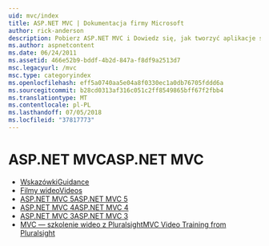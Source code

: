 ```yaml
---
uid: mvc/index
title: ASP.NET MVC | Dokumentacja firmy Microsoft
author: rick-anderson
description: Pobierz ASP.NET MVC i Dowiedz się, jak tworzyć aplikacje sieci web przy użyciu wzorca kontrolera widoku modelu.
ms.author: aspnetcontent
ms.date: 06/24/2011
ms.assetid: 466e52b9-bddf-4b2d-847a-f8df9a2513d7
msc.legacyurl: /mvc
msc.type: categoryindex
ms.openlocfilehash: eff5a0740aa5e04a8f0330ec1a0db76705fddd6a
ms.sourcegitcommit: b28cd0313af316c051c2ff8549865bff67f2fbb4
ms.translationtype: MT
ms.contentlocale: pl-PL
ms.lasthandoff: 07/05/2018
ms.locfileid: "37817773"
---
```

<a name="aspnet-mvc"></a><span data-ttu-id="4bd17-103">ASP.NET MVC</span><span class="sxs-lookup"><span data-stu-id="4bd17-103">ASP.NET MVC</span></span>
====================
- [<span data-ttu-id="4bd17-104">Wskazówki</span><span class="sxs-lookup"><span data-stu-id="4bd17-104">Guidance</span></span>](overview/index.md)
- [<span data-ttu-id="4bd17-105">Filmy wideo</span><span class="sxs-lookup"><span data-stu-id="4bd17-105">Videos</span></span>](videos/index.md)
- [<span data-ttu-id="4bd17-106">ASP.NET MVC 5</span><span class="sxs-lookup"><span data-stu-id="4bd17-106">ASP.NET MVC 5</span></span>](mvc5.md)
- [<span data-ttu-id="4bd17-107">ASP.NET MVC 4</span><span class="sxs-lookup"><span data-stu-id="4bd17-107">ASP.NET MVC 4</span></span>](mvc4.md)
- [<span data-ttu-id="4bd17-108">ASP.NET MVC 3</span><span class="sxs-lookup"><span data-stu-id="4bd17-108">ASP.NET MVC 3</span></span>](mvc3.md)
- [<span data-ttu-id="4bd17-109">MVC — szkolenie wideo z Pluralsight</span><span class="sxs-lookup"><span data-stu-id="4bd17-109">MVC Video Training from Pluralsight</span></span>](pluralsight.md)
